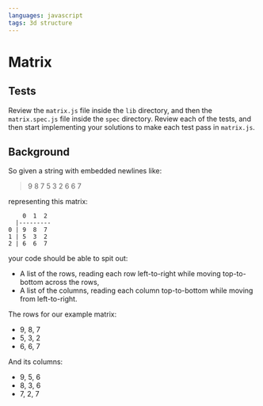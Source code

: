 ```yaml
---
languages: javascript
tags: 3d structure
---
```


# Matrix

## Tests

Review the `matrix.js` file inside the `lib` directory, and then the `matrix.spec.js` file inside the `spec` directory. Review each of the tests, and then start implementing your solutions to make each test pass in `matrix.js`.

## Background

So given a string with embedded newlines like:

> 9 8 7
> 5 3 2
> 6 6 7

representing this matrix:

```
    0  1  2
  |---------
0 | 9  8  7
1 | 5  3  2
2 | 6  6  7
```

your code should be able to spit out:

- A list of the rows,
  reading each row left-to-right while moving top-to-bottom across the rows,
- A list of the columns,
  reading each column top-to-bottom while moving from left-to-right.

The rows for our example matrix:

- 9, 8, 7
- 5, 3, 2
- 6, 6, 7

And its columns:

- 9, 5, 6
- 8, 3, 6
- 7, 2, 7
